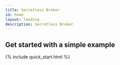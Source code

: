 ```yaml
---
title: Secretless Broker
id: home
layout: landing
description: Secretless Broker
---
```


<div class="container-fluid">
	<div class="introduction" id="simple-started">
		<div class="sub-card">
			<h2>Get started with a simple example</h2>
      <div id="quick-start-tabs-main">
        {% include quick_start.html %}
      </div>
      <br/>
    </div>
  </div>
</div>
<script>
  $( function() {
    $( "#quick-start-tabs-main" ).tabs();
  } );
</script>
